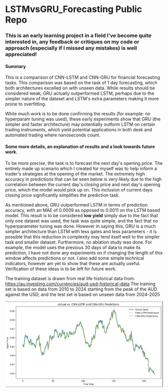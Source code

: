 # LSTMvsGRU_Forecasting Public Repo

### This is an early learning project in a field I've become quite interested in, any feedback or critiques on my code or approach (especially if I missed any mistakes) is well appreciated!

#### Summary
This is a comparison of CNN-LSTM and CNN-GRU for financial forecasting tasks. This comparison was based on the task of 1 day forecasting, which both architectures excelled on with unseen data. While results should be considered weak, GRU actually outperformed LSTM, perhaps due to the simpler nature of the dataset and LSTM's extra parameters making it more prone to overfitting. 

While much work is to be done confirming the results (for example: no hyperparam tuning was used), these early experiments show that GRU (the simpler and faster architecture) may potentially outform LSTM on certain trading instruments, which yield potential applications in both desk and automated trading where nanoseconds count.

#### Some more details, an explanation of results and a look towards future work.
To be more precise, the task is to forecast the next day's opening price. The entirely made up scenario which I created for myself was to help inform a trader's strategies at the opening of the market. The extremely high accuracy in predictions that can be seen below is very likely due to the high correlation between the current day's closing price and next day's opening price, which the model would pick up on. This inclusion of current days closing price significantly simplifies the prediction task. 

As mentioned above, GRU outperformed LSTM in terms of prediction accuracy, with an MAE of 0.0009 as opposed to 0.0011 on the LSTM based model. This result is to be considered **low yield** simply due to the fact that only one dataset was used, the task was quite simple, and the fact that no hyperparameter tuning was done. However in saying this, GRU is a much simpler architecture than LSTM with less gates and less parameters - it is possible that this reduction in complexity may lend itself well to the simpler task and smaller dataset. Furthermore, no ablation study was done. For example, the model uses the previous 30 days of data to make its prediction, I have not done any experiments on if changing the length of this window affects predictions or not. I also add some simple technical indicators, however am yet to show that these are actually useful. Verification of these ideas is to be left for future work. 

The training dataset is drawn from real life historical data from: https://au.investing.com/currencies/aud-usd-historical-data
The training set is based on data from 2010 to 2024 starting from the peak of the AUD against the USD, and the test set is based on unseen data from 2024-2025

![Prediction Chart](predictionChart.png)
